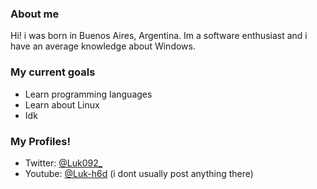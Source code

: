 <div>
 <h3>About me</h3>
 <p>Hi! i was born in Buenos Aires, Argentina. Im a software enthusiast and i have an average knowledge about Windows.</p> 
 </div>

### My current goals

* Learn programming languages
* Learn about Linux
* Idk

### My Profiles!

* Twitter: [@Luk092_](https://x.com/Luk092_) 
* Youtube: [@Luk-h6d](https://www.youtube.com/@Luk-h6d) (i dont usually post anything there)

